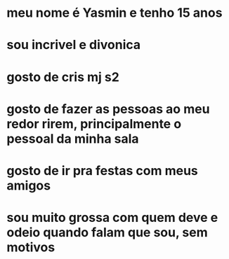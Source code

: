 # meu nome é Yasmin e tenho 15 anos
# sou incrivel e divonica
# gosto de cris mj s2
# gosto de fazer as pessoas ao meu redor rirem, principalmente o pessoal da minha sala
# gosto de ir pra festas com meus amigos
# sou muito grossa com quem deve e odeio quando falam que sou, sem motivos
